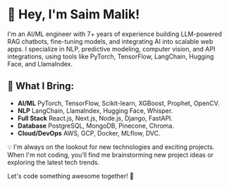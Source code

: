 # 👋 Hey, I'm Saim Malik!

I'm an AI/ML engineer with 7+ years of experience building LLM-powered RAG chatbots, fine-tuning models, and integrating AI into scalable web apps. I specialize in NLP, predictive modeling, computer vision, and API integrations, using tools like PyTorch, TensorFlow, LangChain, Hugging Face, and LlamaIndex.

## 🚀 What I Bring:
- **AI/ML** PyTorch, TensorFlow, Scikit-learn, XGBoost, Prophet, OpenCV.
- **NLP** LangChain, LlamaIndex, Hugging Face, Whisper.
- **Full Stack** React.js, Next.js, Node.js, Django, FastAPI.
- **Database** PostgreSQL, MongoDB, Pinecone, Chroma.
- **Cloud/DevOps** AWS, GCP, Docker, MLflow, DVC.

💡 I'm always on the lookout for new technologies and exciting projects. When I'm not coding, you’ll find me brainstorming new project ideas or exploring the latest tech trends.

Let's code something awesome together! 🌟
